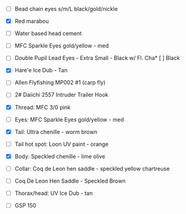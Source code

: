 

* [ ] Bead chain eyes s/m/L black/gold/nickle
* [x] Red marabou
* [ ] Water based head cement
* [ ] MFC Sparkle Eyes gold/yellow - med
* [ ] Double Pupil Lead Eyes - Extra Small - Black w/ Fl. Cha* [ ] Black
* [x] Hare'e Ice Dub - Tan
* [ ] Allen Flyfishing MP002 #1  (carp fly)
* [ ] 2# Daiichi 2557 Intruder Trailer Hook
* [x] Thread: MFC 3/0 pink
* [ ] Eyes: MFC Sparkle Eyes gold/yellow - med
* [x] Tail: Ultra chenille - worm brown
* [ ] Tail hot spot: Loon UV paint - orange
* [x] Body: Speckled chenille - lime olive
* [ ] Collar: Coq de Leon hen saddle - speckled yellow chartreuse
* [ ] Coq De Leon Hen Saddle - Speckled Brown
* [ ] Thorax/head: UV Ice Dub - tan
* [ ] GSP 150





